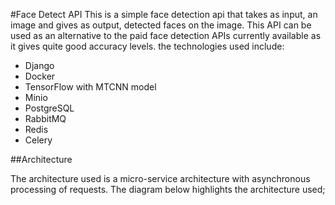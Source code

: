 #Face Detect API
This is a simple face detection api that takes as input, an image and gives as output, detected faces on the image. This API can be used as an alternative to the paid face detection APIs currently available as it gives quite good accuracy levels.
the technologies used include: 
- Django
- Docker
- TensorFlow with MTCNN model
- Minio
- PostgreSQL
- RabbitMQ
- Redis
- Celery

##Architecture

The architecture used is a micro-service architecture with asynchronous processing of requests.
The diagram below highlights the architecture used;


